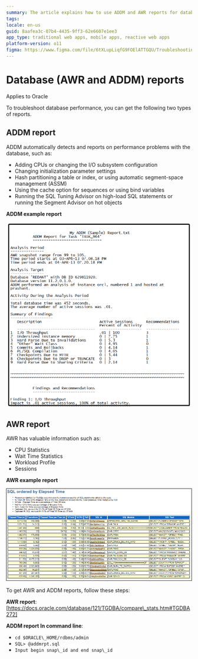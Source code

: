 ```yaml
---
summary: The article explains how to use ADDM and AWR reports for database performance troubleshooting, detailing their contents and generation steps.
tags:
locale: en-us
guid: 8aafea3c-07b4-4435-9ff3-62e6607e1ee3
app_type: traditional web apps, mobile apps, reactive web apps
platform-version: o11
figma: https://www.figma.com/file/6tXLupLiqfG9FOElATTGQU/Troubleshooting?node-id=3327:530
---
```

# Database (AWR and ADDM) reports

<div class="info" markdown="1">

Applies to Oracle

</div>

To troubleshoot database performance, you can get the following two types of reports.

## ADDM report

ADDM automatically detects and reports on performance problems with the database, such as:

  * Adding CPUs or changing the I/O subsystem configuration
  * Changing initialization parameter settings
  * Hash partitioning a table or index, or using automatic segment-space management (ASSM)
  * Using the cache option for sequences or using bind variables
  * Running the SQL Tuning Advisor on high-load SQL statements or running the Segment Advisor on hot objects
   
**ADDM example report**
        
![Sample ADDM report showing performance analysis and recommendations for a database.](images/database-logs-1.png "ADDM example report")

## AWR report
AWR has valuable information such as:
  * CPU Statistics
  * Wait Time Statistics
  * Workload Profile
  * Sessions

**AWR example report**
        
![Sample AWR report displaying SQL queries ordered by elapsed time with performance statistics.](images/database-logs-2.png "AWR example report")

To get AWR and ADDM reports, follow these steps:
    
**AWR report**: [https://docs.oracle.com/database/121/TGDBA/compare\_stats.htm#TGDBA272]
        
**ADDM report In command line**:
        
 * `cd $ORACLE\_HOME/rdbms/admin`
 * `SQL> @addmrpt.sql`
 * `Input begin snap\_id and end snap\_id`
